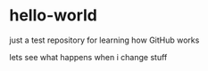 # hello-world
just a test repository for learning how GitHub works

lets see what happens when i change stuff
